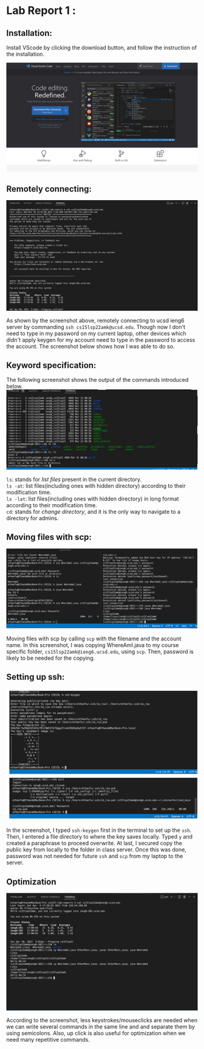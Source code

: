# Lab Report 1 :

## Installation:
Install VScode by clicking the download button, and follow the instruction of the installation. 

![Image](Vscode1.png)
 
 ## Remotely connecting:
 ![Image](ssh.png) 

As shown by the screenshot above, remotely connecting to ucsd ieng6 server by commanding `ssh cs15lsp22amk@ucsd.edu`. Though now I don't need to type in my password on my current laptop, other devices which didn't apply keygen for my account need to type in the password to access the account. The screenshot below shows how I was able to do so.


## Keyword specification:
The following screenshot shows the output of the commands introduced below.
![Image](Commands.png)

`ls`: stands for *list files* present in the current directory.   
`ls -at`: list files(including ones with hidden directory) according to their modification time.   
`ls -lat`: list files(including ones with hidden directory) in long format according to their modification time.   
`cd`: stands for *change directory*, and it is the only way to navigate to a directory for admins.

## Moving files with scp:

![Image](scp.png)  

Moving files with scp by calling `scp` with the filename and the account name. In this screenshot, I was copying WhereAmI.java to my course specific folder, `cs15lsp22amk@ieng6.ucsd.edu`, using `scp`. Then, password is likely to be needed for the copying.  

## Setting up ssh:
![Image](key.png)

In the screenshot, I typed `ssh-keygen` first in the  terminal to set up the `ssh`. Then, I entered a file directory to where the key saves locally. Typed `y` and created a paraphrase to proceed overwrite. At last, I secured copy the public key from locally to the folder in class server. Once this was done, password was not needed for future `ssh` and `scp` from my laptop to the server.  

## Optimization
![Image](optimize.png)

According to the screenshot, less keystrokes/mouseclicks are needed when we can write several commands in the same line and and separate them by using semicolons. Also, up click is also useful for optimization when we need many repetitive commands.
